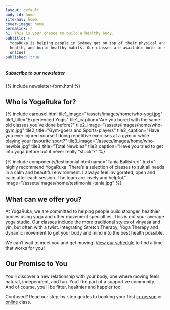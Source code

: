 ```yaml
---
layout: default
body-id: home
site-nav: home
cover-image: home
permalink: /
h1: This is your chance to build a healthy body.
subtitle: >-
  YogaRuka is helping people in Sydney get on top of their physical and mental
  health, and build healthy habits. Our classes are available both in studio and
  online!
published: true
---
```


<div class="JumpLinks">
  <h5>Subscribe to our newsletter</h5>

  {% include newsletter-form.html %}
</div>

<section>
  <h2>Who is YogaRuka for?</h2>

  {% include carousel.html tile1_image="/assets/images/home/who-yogi.jpg" tile1_title="Experienced Yogis" tile1_caption="Are you bored with the same-old classes you’ve done before?" tile2_image="/assets/images/home/who-gym.jpg" tile2_title="Gym-goers and Sports-players" tile2_caption="Have you ever injured yourself doing repetitive exercises at a gym or while playing your favourite sport?" tile3_image="/assets/images/home/who-newbie.jpg" tile3_title="Total Newbies" tile3_caption="Have you tried to get into yoga before but it never really “stuck”?" %}
</section>

<section>
  {% include components/testimonial.html name="Tania Ballistreri" text="I highly recommend YogaRuka. There’s a selection of classes to suit all needs in a calm and beautiful environment. I always feel invigorated, open and calm after each session. The team are lovely and helpful." image="/assets/images/home/testimonial-tania.jpg" %}
</section>

<section class="container container--sm u-text-center">
  <h2 class="u-text-center">What can we offer you?</h2>

  <p>At YogaRuka, we are committed to helping people build stronger, healthier bodies using yoga and other movement specialties. This is not your average yoga studio. Our classes include the more traditional styles of vinyasa and yin, but often with a twist. Integrating Stretch Therapy, Yoga Therapy and dynamic movement to get your body and mind into the best health possible.</p>
  <p>We can’t wait to meet you and get moving. <a href="/timetable/">View our schedule</a> to find a time that works for you!</p>
</section>

<div class="container container--sm Home-callout u-text-center">
  <h2>Our Promise to You</h2>

  <p>You’ll discover a new relationship with your body, one where moving feels natural, independent, and fun. You’ll be part of a supportive community. And of course, you’ll be fitter, healthier and happier too!</p>
</div>

<section class="Longform Longform--blogpost">
  <div class="form-feedback info">
    Confused? Read our step-by-step guides to booking your first <a href="/guide/">in-person</a> or <a href="/online-guide/">online</a> class.
  </div>

  <div class="momoyoga-schedule m-top--md" data-momo-schedule="https://www.momoyoga.com/yogaruka"></div>
  <script src="https://www.momoyoga.com/schedule-plugin/v2/js/schedule.js" crossorigin="anonymous"></script>
</section>
